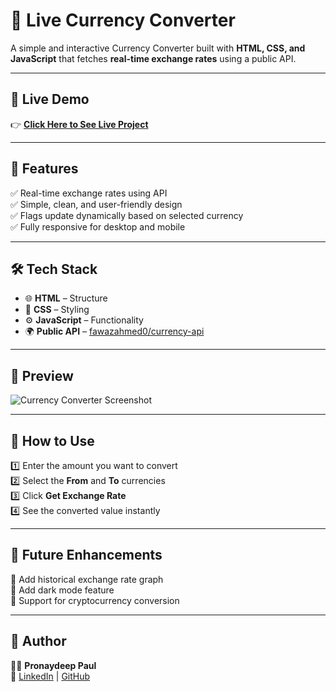# 💱 Live Currency Converter  

A simple and interactive Currency Converter built with **HTML, CSS, and JavaScript** that fetches **real-time exchange rates** using a public API.  

---

## 🚀 Live Demo  
👉 [**Click Here to See Live Project**](https://pronaydeep.github.io/live-currency-converter/)

---

## 📂 Features  
✅ Real-time exchange rates using API  
✅ Simple, clean, and user-friendly design  
✅ Flags update dynamically based on selected currency  
✅ Fully responsive for desktop and mobile  

---

## 🛠️ Tech Stack  
- 🌐 **HTML** – Structure  
- 🎨 **CSS** – Styling  
- ⚙️ **JavaScript** – Functionality  
- 🌍 **Public API** – [fawazahmed0/currency-api](https://github.com/fawazahmed0/currency-api)  

---

## 📸 Preview  
![Currency Converter Screenshot](https://via.placeholder.com/800x400?text=Currency+Converter+Preview)

---

## 📜 How to Use  
1️⃣ Enter the amount you want to convert  
2️⃣ Select the **From** and **To** currencies  
3️⃣ Click **Get Exchange Rate**  
4️⃣ See the converted value instantly  

---

## 🌟 Future Enhancements  
🚀 Add historical exchange rate graph  
🚀 Add dark mode feature  
🚀 Support for cryptocurrency conversion  

---

## 👤 Author  
👨‍💻 **Pronaydeep Paul**  
🔗 [LinkedIn](https://www.linkedin.com/in/pronaydeep-paul-6205091bb) | [GitHub](https://github.com/Pronaydeep)
